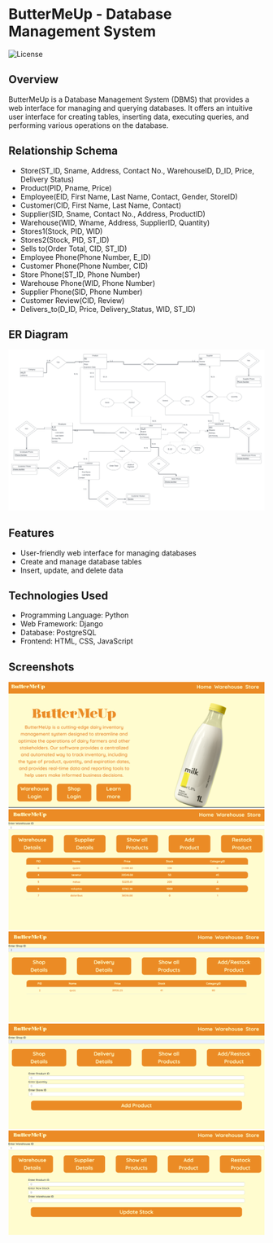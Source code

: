 # ButterMeUp - Database Management System

![License](https://img.shields.io/badge/License-MIT-blue.svg)

## Overview
ButterMeUp is a Database Management System (DBMS) that provides a web interface for managing and querying databases. It offers an intuitive user interface for creating tables, inserting data, executing queries, and performing various operations on the database.


## Relationship Schema 
<ul>
  <li>Store(ST_ID, Sname, Address, Contact No., WarehouseID, D_ID, Price, Delivery Status)</li>
  <li>Product(PID, Pname, Price)</li>
  <li>Employee(EID, First Name, Last Name, Contact, Gender, StoreID)</li>
  <li>Customer(CID, First Name, Last Name, Contact)</li>
  <li>Supplier(SID, Sname, Contact No., Address, ProductID)</li>
  <li>Warehouse(WID, Wname, Address, SupplierID, Quantity)</li>
  <li>Stores1(Stock, PID, WID)</li>
  <li>Stores2(Stock, PID, ST_ID)</li>
  <li>Sells to(Order Total, CID, ST_ID)</li>
  <li>Employee Phone(Phone Number, E_ID)</li>
  <li>Customer Phone(Phone Number, CID)</li>
  <li>Store Phone(ST_ID, Phone Number)</li>
  <li>Warehouse Phone(WID, Phone Number)</li>
  <li>Supplier Phone(SID, Phone Number)</li>
  <li>Customer Review(CID, Review)</li>
  <li>Delivers_to(D_ID, Price, Delivery_Status, WID, ST_ID)</li>
</ul>

## ER Diagram
![](./images/ER.png)

## Features
- User-friendly web interface for managing databases
- Create and manage database tables
- Insert, update, and delete data

## Technologies Used
- Programming Language: Python
- Web Framework: Django
- Database: PostgreSQL
- Frontend: HTML, CSS, JavaScript

## Screenshots
![](./images/1.png)
![](./images/2.png)
![](./images/3.png)
![](./images/4.png)
![](./images/5.png)

